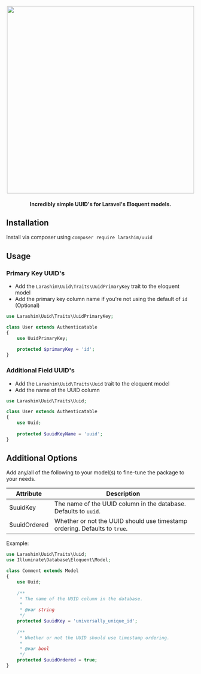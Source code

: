 <p align="center">
  <img src="https://user-images.githubusercontent.com/1300442/62399645-cc51dd00-b57c-11e9-980f-183f92e6828f.png" width="500">
  <h4 align="center">Incredibly simple UUID's for Laravel's Eloquent models.</h4>
</p>

## Installation
Install via composer using `composer require larashim/uuid`

## Usage

### Primary Key UUID's

- Add the `Larashim\Uuid\Traits\UuidPrimaryKey` trait to the eloquent model
- Add the primary key column name if you're not using the default of `id` (Optional)

```php
use Larashim\Uuid\Traits\UuidPrimaryKey;

class User extends Authenticatable
{
    use UuidPrimaryKey;
    
    protected $primaryKey = 'id';
}
```

### Additional Field UUID's

- Add the `Larashim\Uuid\Traits\Uuid` trait to the eloquent model
- Add the name of the UUID column
```php
use Larashim\Uuid\Traits\Uuid;

class User extends Authenticatable
{
    use Uuid;
    
    protected $uuidKeyName = 'uuid';
}
```

## Additional Options
Add any/all of the following to your model(s) to fine-tune the package to your needs.

| Attribute    | Description                                                                          |
-------------- | -------------------------------------------------------------------------------------|
| $uuidKey     | The name of the UUID column in the database. Defaults to `uuid`.                     |
| $uuidOrdered | Whether or not the UUID should use timestamp ordering. Defaults to `true`.           |

Example:

```php
use Larashim\Uuid\Traits\Uuid;
use Illuminate\Database\Eloquent\Model;

class Comment extends Model
{
    use Uuid;
    
    /**
     * The name of the UUID column in the database.
     *
     * @var string
     */
    protected $uuidKey = 'universally_unique_id';
    
    /**
     * Whether or not the UUID should use timestamp ordering.
     *
     * @var bool
     */
    protected $uuidOrdered = true;
}
```
